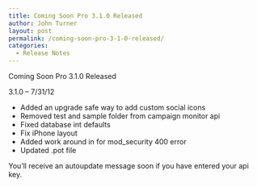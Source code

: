 ```yaml
---
title: Coming Soon Pro 3.1.0 Released
author: John Turner
layout: post
permalink: /coming-soon-pro-3-1-0-released/
categories:
  - Release Notes
---
```

Coming Soon Pro 3.1.0 Released

3.1.0 &#8211; 7/31/12

  * Added an upgrade safe way to add custom social icons
  * Removed test and sample folder from campaign monitor api
  * Fixed database int defaults
  * Fix iPhone layout
  * Added work around in for mod_security 400 error
  * Updated .pot file

You&#8217;ll receive an autoupdate message soon if you have entered your api key.
